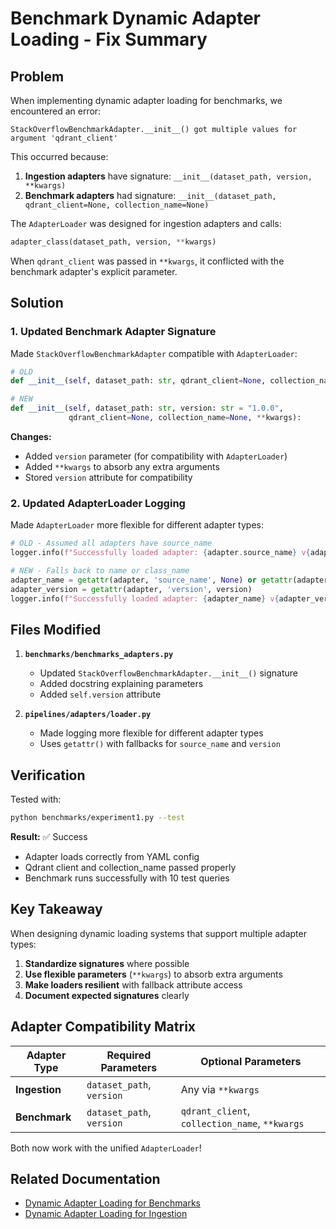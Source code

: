 # Benchmark Dynamic Adapter Loading - Fix Summary

## Problem

When implementing dynamic adapter loading for benchmarks, we encountered an error:

```
StackOverflowBenchmarkAdapter.__init__() got multiple values for argument 'qdrant_client'
```

This occurred because:
1. **Ingestion adapters** have signature: `__init__(dataset_path, version, **kwargs)`
2. **Benchmark adapters** had signature: `__init__(dataset_path, qdrant_client=None, collection_name=None)`

The `AdapterLoader` was designed for ingestion adapters and calls:
```python
adapter_class(dataset_path, version, **kwargs)
```

When `qdrant_client` was passed in `**kwargs`, it conflicted with the benchmark adapter's explicit parameter.

## Solution

### 1. Updated Benchmark Adapter Signature

Made `StackOverflowBenchmarkAdapter` compatible with `AdapterLoader`:

```python
# OLD
def __init__(self, dataset_path: str, qdrant_client=None, collection_name=None):

# NEW
def __init__(self, dataset_path: str, version: str = "1.0.0", 
             qdrant_client=None, collection_name=None, **kwargs):
```

**Changes:**
- Added `version` parameter (for compatibility with `AdapterLoader`)
- Added `**kwargs` to absorb any extra arguments
- Stored `version` attribute for compatibility

### 2. Updated AdapterLoader Logging

Made `AdapterLoader` more flexible for different adapter types:

```python
# OLD - Assumed all adapters have source_name
logger.info(f"Successfully loaded adapter: {adapter.source_name} v{adapter.version}")

# NEW - Falls back to name or class_name
adapter_name = getattr(adapter, 'source_name', None) or getattr(adapter, 'name', class_name)
adapter_version = getattr(adapter, 'version', version)
logger.info(f"Successfully loaded adapter: {adapter_name} v{adapter_version}")
```

## Files Modified

1. **`benchmarks/benchmarks_adapters.py`**
   - Updated `StackOverflowBenchmarkAdapter.__init__()` signature
   - Added docstring explaining parameters
   - Added `self.version` attribute

2. **`pipelines/adapters/loader.py`**
   - Made logging more flexible for different adapter types
   - Uses `getattr()` with fallbacks for `source_name` and `version`

## Verification

Tested with:
```bash
python benchmarks/experiment1.py --test
```

**Result:** ✅ Success
- Adapter loads correctly from YAML config
- Qdrant client and collection_name passed properly
- Benchmark runs successfully with 10 test queries

## Key Takeaway

When designing dynamic loading systems that support multiple adapter types:
1. **Standardize signatures** where possible
2. **Use flexible parameters** (`**kwargs`) to absorb extra arguments
3. **Make loaders resilient** with fallback attribute access
4. **Document expected signatures** clearly

## Adapter Compatibility Matrix

| Adapter Type | Required Parameters | Optional Parameters |
|--------------|---------------------|---------------------|
| **Ingestion** | `dataset_path`, `version` | Any via `**kwargs` |
| **Benchmark** | `dataset_path`, `version` | `qdrant_client`, `collection_name`, `**kwargs` |

Both now work with the unified `AdapterLoader`!

## Related Documentation

- [Dynamic Adapter Loading for Benchmarks](./DYNAMIC_ADAPTER_BENCHMARKS.md)
- [Dynamic Adapter Loading for Ingestion](./docs/DYNAMIC_ADAPTERS.md)
